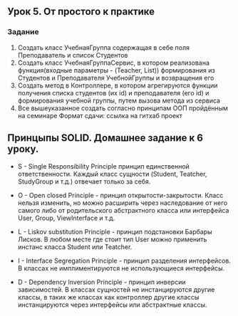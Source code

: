 ## Урок 5. От простого к практике
### Задание
1. Создать класс УчебнаяГруппа содержащая в себе поля Преподаватель и список Студентов
2. Создать класс УчебнаяГруппаСервис, в котором реализована функция(входные параметры - (Teacher,
   List<Strudent>)) формирования из Студентов и Преподавателя УчебнойГруппы и возвращения его
3. Создать метод в Контроллере, в котором агрегируются функции получения списка студентов (их id) и
   преподавателя (его id) и формирования учебной группы, путем вызова метода из сервиса
4. Все вышеуказанное создать согласно принципам ООП пройдённым на семинаре
   Формат сдачи: ссылка на гитхаб проект

  

## Принцыпы SOLID. Домашнее задание к 6 уроку.

* S - Single Responsibility Principle принцип единственной ответственности.
Каждый класc сущности (Student, Teatcher, StudyGroup и т.д.) отвечает только за себя.

* O - Open closed Principle - принцип открытости-закрытости.
Класс нельзя изменить, но можно расширить через наследование от него самого либо от родительского
абстрактного класса или интерфейса User, Group, ViewInterface и т.д.

* L - Liskov substitution Principle - принцип подстановки Барбары Лисков.
В любом месте где стоит тип User можно применить инстанс класса Student или Teatcher.

* I -  Interface Segregation Principle - принцип разделения интерфейсов.
В классах не имплиментируются не использующиеся интерфейсы.

* D - Dependency Inversion Principle - принцип инверсии зависимостей.
В классах сущностей не инстанцируются другие классы, в таких же классах как контроллер другие
классы инстанцируются через интерфейсы или абстрактные классы.
